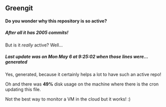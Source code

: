 ## Greengit

#### Do you wonder why this repository is so active?

##### After all it has 2005 commits!

But is it *really* active? Well...

##### Last update was on Mon May 6 at 9:25:02 when those lines were... generated

Yes, generated, because it certainly helps a lot to have such an active repo!

Oh and there was **49%** disk usage on the machine
where there is the cron updating this file.

Not the best way to monitor a VM in the cloud but it works! :)
